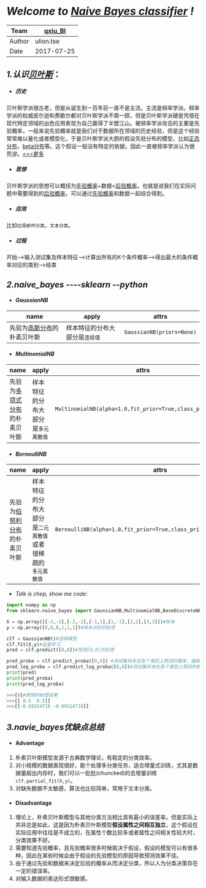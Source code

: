 # *Welcome to [Naive Bayes classifier](https://en.wikipedia.org/wiki/Naive_Bayes_classifier) !*
| Team|[qxiu_BI](http://bi.qxiu.com/)|
| ---  | ---  |
| Author | ulion.tse|
| Date | 2017-07-25 |

## *1.认识[贝叶斯](https://en.wikipedia.org/wiki/Bayesian)*：
- ##### 历史
贝叶斯学派很古老，但是从诞生到一百年前一直不是主流。主流是频率学派。频率学派的权威皮尔逊和费歇尔都对贝叶斯学派不屑一顾，但是贝叶斯学派硬是凭借在现代特定领域的出色应用表现为自己赢得了半壁江山。被频率学派攻击的主要是先验概率，一般来说先验概率就是我们对于数据所在领域的历史经验，但是这个经验常常难以量化或者模型化，于是贝叶斯学派大胆的假设先验分布的模型，比如[正态分布]((https://en.wikipedia.org/wiki/Normal_distribution))，[beta分布](https://en.wikipedia.org/wiki/Beta_distribution)等。这个假设一般没有特定的依据，因此一直被频率学派认为很荒谬。[<<<更多](https://www.zhihu.com/question/20587681)
- ##### 思想
贝叶斯学派的思想可以概括为[先验概率](https://en.wikipedia.org/wiki/Prior_probability)+数据=[后验概率](https://en.wikipedia.org/wiki/Posterior_probability)。也就是说我们在实际问题中需要得到的[后验概率](https://en.wikipedia.org/wiki/Posterior_probability)，可以通过[先验概率](https://en.wikipedia.org/wiki/Prior_probability)和数据一起综合得到。
- ##### 应用
比如`垃圾邮件分类`，`文本分类`。
- ##### 过程
开始-->输入测试集及样本特征-->计算出所有的K个条件概率-->得出最大的条件概率对应的类别-->结束

## *2.naive_bayes ----sklearn --python*

- #### *GaussianNB*
| name | apply | attrs |
|------|-------|-------|
| 先验为[高斯分布](https://en.wikipedia.org/wiki/Normal_distribution)的朴素贝叶斯 | 样本特征的分布大部分是`连续值` | `GaussianNB(priors=None)` |

- #### *MultinomialNB*
| name | apply | attrs |
|------|-------|-------|
| 先验为[多项式分布](https://en.wikipedia.org/wiki/Multinomial_distribution)的朴素贝叶斯 | 样本特征的分布大部分是`多元离散值` | `MultinomialNB(alpha=1.0,fit_prior=True,class_prior=None)` |

- #### *BernoulliNB*
| name | apply | attrs |
|------|-------|-------|
| 先验为[伯努利分布](https://en.wikipedia.org/wiki/Bernoulli_distribution)的朴素贝叶斯 | 样本特征的分布大部分是`二元离散值`或者很稀疏的`多元离散值` | `BernoulliNB(alpha=1.0,fit_prior=True,class_prior=None,binarize=0.0)` |


- *Talk is chep, show me code:*
```python
import numpy as np
from sklearn.naive_bayes import GaussianNB,MultinomialNB,BaseDiscreteNB,BernoulliNB

X = np.array([[-3,-3],[-2,-2],[-1,1],[1,-1],[2,2],[3,3]])#样本
y = np.array([0,0,0,1,1,1])#样本对应的标签

clf = GaussianNB()#选择模型
clf.fit(X,y)#监督学习
pred = clf.predict([0,0])#预测[0,0]的标签

pred_proba = clf.predict_proba([0,0]) #测试集样本在各个类别上预测的概率，越接近1越好
pred_log_proba = clf.predict_log_proba([0,0])#测试集样本在各个类别上预测的概率的一个对数转化
print(pred)
print(pred_proba)
print(pred_log_proba)
```

```python
>>>[0]#预测的标签结果
>>>[[ 0.5  0.5]]
>>>[[-0.69314718 -0.69314718]]
```

## *3.navie_bayes优缺点总结*
- #### Advantage
1. 朴素贝叶斯模型发源于古典数学理论，有稳定的分类效率。
2. 对小规模的数据表现很好，能个处理多分类任务，适合增量式训练，尤其是数据量超出内存时，我们可以一批批(chuncked)的去增量训练`clf.partial_fit(X,y)`。
3. 对缺失数据不太敏感，算法也比较简单，常用于文本分类。
- #### Disadvantage
1. 理论上，朴素贝叶斯模型与其他分类方法相比具有最小的误差率。但是实际上并非总是如此，这是因为朴素贝叶斯模型**假设属性之间相互独立**，这个假设在实际应用中往往是不成立的，在属性个数比较多或者属性之间相关性较大时，分类效果不好。
2. 需要知道先验概率，且先验概率很多时候取决于假设，假设的模型可以有很多种，因此在某些时候会由于假设的先验模型的原因导致预测效果不佳。
3. 由于通过先验和数据来决定后验的概率从而决定分类，所以人为分类决策存在一定的错误率。
4. 对输入数据的表达形式很敏感。
